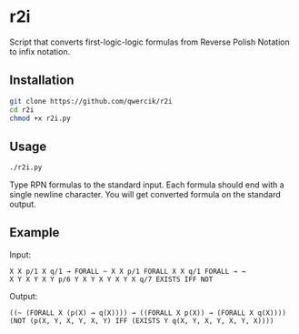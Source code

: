 # r2i
Script that converts first-logic-logic formulas from Reverse Polish Notation to infix notation.

## Installation
```bash
git clone https://github.com/qwercik/r2i
cd r2i
chmod +x r2i.py
```

## Usage
```bash
./r2i.py
```
Type RPN formulas to the standard input. Each formula should end with a single newline character. You will get converted formula on the standard output.

## Example
Input:
```
X X p/1 X q/1 → FORALL ~ X X p/1 FORALL X X q/1 FORALL → →
X Y X Y X Y p/6 Y X Y X Y X Y X q/7 EXISTS IFF NOT
```

Output:
```
((~ (FORALL X (p(X) → q(X)))) → ((FORALL X p(X)) → (FORALL X q(X))))
(NOT (p(X, Y, X, Y, X, Y) IFF (EXISTS Y q(X, Y, X, Y, X, Y, X))))
```

